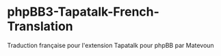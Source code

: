 # phpBB3-Tapatalk-French-Translation
Traduction française pour l'extension Tapatalk pour phpBB par Matevoun
